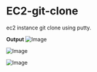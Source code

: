 # EC2-git-clone
ec2 instance git clone using putty.

**Output**
![Image](https://github.com/user-attachments/assets/5323f7de-633b-4a12-a5ee-93998b070808)

![Image](https://github.com/user-attachments/assets/cb8c804f-ee80-43fa-bdda-8bed5b22613d)

![Image](https://github.com/user-attachments/assets/0f1f1fc6-881e-4292-825b-ff4ebea4f242)

